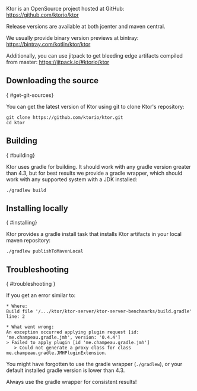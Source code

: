 [//]: # (title: Building Ktor)
[//]: # (caption: Building Ktor From Source)
[//]: # (category: advanced)
[//]: # (keywords: git compiling compile ktor from source)
[//]: # (permalink: /advanced/building-from-source.html)
[//]: # (ktor_version_review: 1.0.0)

Ktor is an OpenSource project hosted at GitHub:
<https://github.com/ktorio/ktor>

Release versions are available at both jcenter and maven central.

We usually provide binary version previews at bintray:
<https://bintray.com/kotlin/ktor/ktor>

Additionally, you can use jitpack to get bleeding edge artifacts compiled from master:
<https://jitpack.io/#ktorio/ktor>

## Downloading the source
{ #get-git-sources}

You can get the latest version of Ktor using git to clone Ktor's repository:

```
git clone https://github.com/ktorio/ktor.git
cd ktor
```

## Building
{ #building}

Ktor uses gradle for building. It should work with any gradle version
greater than 4.3, but for best results we provide a gradle wrapper,
which should work with any supported system with a JDK installed: 

```
./gradlew build
```

## Installing locally
{ #installing}

Ktor provides a gradle install task that installs Ktor artifacts in your
local maven repository:

```
./gradlew publishToMavenLocal
```

## Troubleshooting
{ #troubleshooting }

If you get an error similar to:

```
* Where:
Build file '/.../ktor/ktor-server/ktor-server-benchmarks/build.gradle' line: 2

* What went wrong:
An exception occurred applying plugin request [id: 'me.champeau.gradle.jmh', version: '0.4.4']
> Failed to apply plugin [id 'me.champeau.gradle.jmh']
   > Could not generate a proxy class for class me.champeau.gradle.JMHPluginExtension.
```

You might have forgotten to use the gradle wrapper (`./gradlew`), or your default installed
gradle version is lower than 4.3.

Always use the gradle wrapper for consistent results!